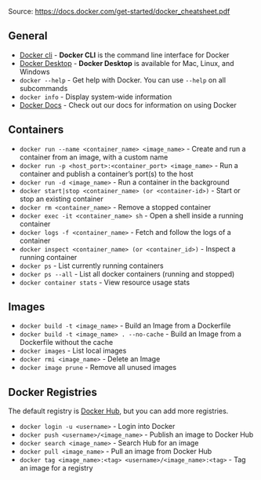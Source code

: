 Source: https://docs.docker.com/get-started/docker_cheatsheet.pdf

## General

- [Docker cli](https://docs.docker.com/engine/reference/commandline/cli/) - **Docker CLI** is the command line interface for Docker
- [Docker Desktop](https://docs.docker.com/desktop) - **Docker Desktop** is available for Mac, Linux, and Windows
- `docker --help` - Get help with Docker. You can use `--help` on all subcommands
- `docker info` - Display system-wide information
- [Docker Docs](https://docs.docker.com) - Check out our docs for information on using Docker

## Containers

- `docker run --name <container_name> <image_name>` - Create and run a container from an image, with a custom name
- `docker run -p <host_port>:<container_port> <image_name>` - Run a container and publish a container’s port(s) to the host
- `docker run -d <image_name>` - Run a container in the background
- `docker start|stop <container_name> (or <container-id>)` - Start or stop an existing container
- `docker rm <container_name>` - Remove a stopped container
- `docker exec -it <container_name> sh` - Open a shell inside a running container
- `docker logs -f <container_name>` - Fetch and follow the logs of a container
- `docker inspect <container_name> (or <container_id>)` - Inspect a running container
- `docker ps` - List currently running containers
- `docker ps --all` - List all docker containers (running and stopped)
- `docker container stats` - View resource usage stats

## Images

- `docker build -t <image_name>` - Build an Image from a Dockerfile
- `docker build -t <image_name> . --no-cache` - Build an Image from a Dockerfile without the cache
- `docker images` - List local images
- `docker rmi <image_name>` - Delete an Image
- `docker image prune` - Remove all unused images


## Docker Registries

The default registry is [Docker Hub](https://hub.docker.com), but you can add more registries.


- `docker login -u <username>` - Login into Docker
- `docker push <username>/<image_name>` - Publish an image to Docker Hub
- `docker search <image_name>` - Search Hub for an image
- `docker pull <image_name>` - Pull an image from Docker Hub
- `docker tag <image_name>:<tag> <username>/<image_name>:<tag>` - Tag an image for a registry